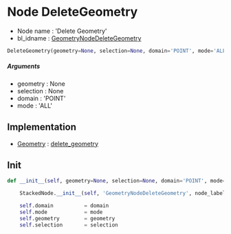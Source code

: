 # Node DeleteGeometry

- Node name : 'Delete Geometry'
- bl_idname : [GeometryNodeDeleteGeometry](https://docs.blender.org/api/current/bpy.types.GeometryNodeDeleteGeometry.html)


``` python
DeleteGeometry(geometry=None, selection=None, domain='POINT', mode='ALL', node_label=None, node_color=None)
```
##### Arguments

- geometry : None
- selection : None
- domain : 'POINT'
- mode : 'ALL'

## Implementation

- [Geometry](/docs/GeoNodes/Geometry.md) : [delete_geometry](/docs/GeoNodes/Geometry.md#delete_geometry)

## Init

``` python
def __init__(self, geometry=None, selection=None, domain='POINT', mode='ALL', node_label=None, node_color=None):

    StackedNode.__init__(self, 'GeometryNodeDeleteGeometry', node_label=node_label, node_color=node_color)

    self.domain          = domain
    self.mode            = mode
    self.geometry        = geometry
    self.selection       = selection
```
